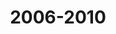 ---
title: 2006-2010
image: /images/about/2007_1800_OCWsite.png
headless: true
milestones:
  - "2007: OCW achieves its original goal to represent MIT’s complete curriculum, with more than 1,800 courses. (View [celebration video](https://www.youtube.com/watch?v=tbQ-FeoEvTI) and [site on Internet Archive](https://web.archive.org/web/20071202165638/http:/ocw.mit.edu/OcwWeb/web/home/home/index.htm).)"
  - The OCW website exceeds 100 million lifetime visits.
  - 2,000 courses are published.
  - 225 OCW mirror sites are installed around the world.
---